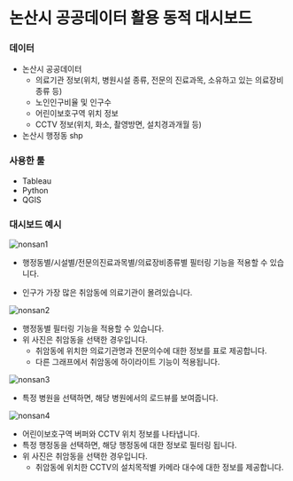 # 논산시 공공데이터 활용 동적 대시보드
### 데이터 
- 논산시 공공데이터 
  - 의료기관 정보(위치, 병원시설 종류, 전문의 진료과목, 소유하고 있는 의료장비 종류 등)
  - 노인인구비율 및 인구수
  - 어린이보호구역 위치 정보
  - CCTV 정보(위치, 화소, 촬영방면, 설치경과개월 등)
- 논산시 행정동 shp

### 사용한 툴
- Tableau
- Python
- QGIS

### 대시보드 예시
![nonsan1](https://user-images.githubusercontent.com/90254892/229357850-d23102fb-9694-42af-a4fc-dcd11f3775da.jpg)
- 행정동별/시설별/전문의진료과목별/의료장비종류별 필터링 기능을 적용할 수 있습니다. 


- 인구가 가장 많은 취암동에 의료기관이 몰려있습니다.

![nonsan2](https://user-images.githubusercontent.com/90254892/229357864-bdb9175b-e921-41d9-b1a5-8b37b852c139.jpg)
- 행정동별 필터링 기능을 적용할 수 있습니다. 
- 위 사진은 취암동을 선택한 경우입니다.
  - 취암동에 위치한 의료기관명과 전문의수에 대한 정보를 표로 제공합니다.
  - 다른 그래프에서 취암동에 하이라이트 기능이 적용됩니다.


![nonsan3](https://user-images.githubusercontent.com/90254892/229357875-78f73bdd-5232-431d-9d56-dbed1bbb398b.jpg)
- 특정 병원을 선택하면, 해당 병원에서의 로드뷰를 보여줍니다.


![nonsan4](https://user-images.githubusercontent.com/90254892/229357879-6a63bc9d-2e80-4163-b68b-e26411e5088c.jpg)
- 어린이보호구역 버퍼와 CCTV 위치 정보를 나타냅니다.
- 특정 행정동을 선택하면, 해당 행정동에 대한 정보로 필터링 됩니다.
- 위 사진은 취암동을 선택한 경우입니다.
  - 취암동에 위치한 CCTV의 설치목적별 카메라 대수에 대한 정보를 제공합니다.
